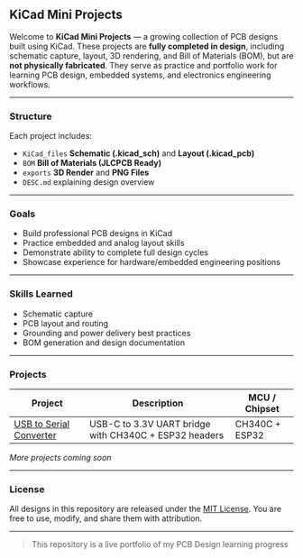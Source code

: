 ## KiCad Mini Projects

Welcome to **KiCad Mini Projects** — a growing collection of PCB designs built using KiCad. These projects are **fully completed in design**, including schematic capture, layout, 3D rendering, and Bill of Materials (BOM), but are **not physically fabricated**. They serve as practice and portfolio work for learning PCB design, embedded systems, and electronics engineering workflows.

---

### Structure

Each project includes:
- `KiCad_files` **Schematic (.kicad_sch)** and **Layout (.kicad_pcb)**
- `BOM` **Bill of Materials (JLCPCB Ready)**
- `exports` **3D Render** and **PNG Files**
- `DESC.md` explaining design overview

---

### Goals

- Build professional PCB designs in KiCad
- Practice embedded and analog layout skills
- Demonstrate ability to complete full design cycles
- Showcase experience for hardware/embedded engineering positions

---

### Skills Learned

- Schematic capture
- PCB layout and routing
- Grounding and power delivery best practices
- BOM generation and design documentation

---

### Projects

| Project | Description | MCU / Chipset |
|--------|-------------|---------------|
| [USB to Serial Converter](./USB_to_Serial_Converter) | USB-C to 3.3V UART bridge with CH340C + ESP32 headers | CH340C + ESP32

*More projects coming soon*

---

### License

All designs in this repository are released under the [MIT License](./LICENSE). You are free to use, modify, and share them with attribution.

---

> This repository is a live portfolio of my PCB Design learning progress
